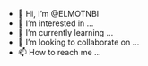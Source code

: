 - 👋 Hi, I’m @ELMOTNBI
- 👀 I’m interested in ...
- 🌱 I’m currently learning ...
- 💞️ I’m looking to collaborate on ...
- 📫 How to reach me ...

<!---
ELMOTNBI/ELMOTNBI is a ✨ special ✨ repository because its `README.md` (this file) appears on your GitHub profile.
You can click the Preview link to take a look at your changes.
--->
